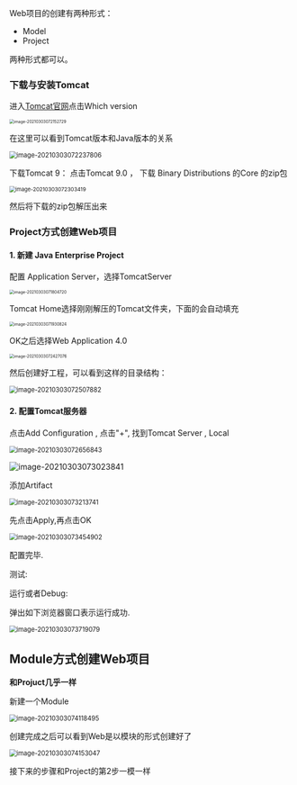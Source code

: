 Web项目的创建有两种形式：

- Model
- Project

两种形式都可以。

### 下载与安装Tomcat

进入[Tomcat官网](https://tomcat.apache.org/)点击Which version

<img src="IDEA创建Web项目.imgs\image-20210303072152729.png" alt="image-20210303072152729" style="zoom:50%;" />

在这里可以看到Tomcat版本和Java版本的关系

<img src="IDEA创建Web项目.imgs\image-20210303072237806.png" alt="image-20210303072237806" style="zoom: 80%;" />

下载Tomcat 9： 点击Tomcat 9.0 ， 下载  Binary Distributions 的Core 的zip包

<img src="IDEA创建Web项目.imgs\image-20210303072303419.png" alt="image-20210303072303419" style="zoom:67%;" />

然后将下载的zip包解压出来

### Project方式创建Web项目

#### 1. 新建 Java Enterprise Project

   配置 Application Server，选择TomcatServer

<img src="IDEA创建Web项目.imgs\image-20210303071804720.png" alt="image-20210303071804720" style="zoom:50%;" />

Tomcat Home选择刚刚解压的Tomcat文件夹，下面的会自动填充

<img src="IDEA创建Web项目.imgs\image-20210303071930824.png" alt="image-20210303071930824" style="zoom:50%;" />

OK之后选择Web Application 4.0

<img src="IDEA创建Web项目.imgs\image-20210303072427076.png" alt="image-20210303072427076" style="zoom:50%;" />

然后创建好工程，可以看到这样的目录结构：

<img src="IDEA创建Web项目.imgs\image-20210303072507882.png" alt="image-20210303072507882" style="zoom: 80%;" />

#### 2. 配置Tomcat服务器

点击Add Configuration , 点击"+", 找到Tomcat Server , Local 

<img src="IDEA创建Web项目.imgs\image-20210303072656843.png" alt="image-20210303072656843" style="zoom: 80%;" />

![image-20210303073023841](IDEA创建Web项目.imgs\image-20210303073023841.png)

添加Artifact

<img src="IDEA创建Web项目.imgs\image-20210303073213741.png" alt="image-20210303073213741" style="zoom:80%;" />

先点击Apply,再点击OK

<img src="IDEA创建Web项目.imgs\image-20210303073454902.png" alt="image-20210303073454902" style="zoom:80%;" />

配置完毕.

测试:

运行或者Debug: 

弹出如下浏览器窗口表示运行成功.

<img src="IDEA创建Web项目.imgs\image-20210303073719079.png" alt="image-20210303073719079" style="zoom:80%;" />

## Module方式创建Web项目

**和Projuct几乎一样**

新建一个Module

<img src="IDEA创建Web项目.imgs\image-20210303074118495.png" alt="image-20210303074118495" style="zoom:80%;" />

创建完成之后可以看到Web是以模块的形式创建好了

<img src="IDEA创建Web项目.imgs\image-20210303074153047.png" alt="image-20210303074153047" style="zoom:80%;" />

接下来的步骤和Project的第2步一模一样